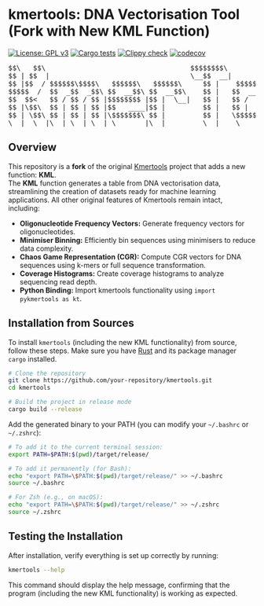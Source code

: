 # kmertools: DNA Vectorisation Tool (Fork with New KML Function)

[![License: GPL v3](https://img.shields.io/badge/License-GPLv3-blue.svg)](https://www.gnu.org/licenses/gpl-3.0)
[![Cargo tests](https://github.com/anuradhawick/kmertools/actions/workflows/rust_test.yml/badge.svg)](https://github.com/anuradhawick/kmertools/actions/workflows/rust_test.yml)
[![Clippy check](https://github.com/anuradhawick/kmertools/actions/workflows/clippy_check.yml/badge.svg)](https://github.com/anuradhawick/kmertools/actions/workflows/clippy_check.yml)
[![codecov](https://codecov.io/gh/anuradhawick/kmertools/graph/badge.svg?token=IDGRE54SSQ)](https://codecov.io/gh/anuradhawick/kmertools)

<div align="center">
<pre>
$$\   $$\                                   $$$$$$$$\                     $$\           
$$ | $$  |                                  \__$$  __|                    $$ |          
$$ |$$  / $$$$$$\$$$$\   $$$$$$\   $$$$$$\     $$ |    $$$$$$\   $$$$$$\  $$ | $$$$$$$\ 
$$$$$  /  $$  _$$  _$$\ $$  __$$\ $$  __$$\    $$ |   $$  __$$\ $$  __$$\ $$ |$$  _____|
$$  $$<   $$ / $$ / $$ |$$$$$$$$ |$$ |  \__|   $$ |   $$ /  $$ |$$ /  $$ |$$ |\$$$$$$\  
$$ |\$$\  $$ | $$ | $$ |$$   ____|$$ |         $$ |   $$ |  $$ |$$ |  $$ |$$ | \____$$\ 
$$ | \$$\ $$ | $$ | $$ |\$$$$$$$\ $$ |         $$ |   \$$$$$$  |\$$$$$$  |$$ |$$$$$$$  |
\__|  \__|\__| \__| \__| \_______|\__|         \__|    \______/  \______/ \__|\_______/ 
</pre>
</div>

## Overview

This repository is a **fork** of the original [Kmertools](https://github.com/anuradhawick/kmertools) project that adds a new function: **KML**.  
The **KML** function generates a table from DNA vectorisation data, streamlining the creation of datasets ready for machine learning applications. All other original features of Kmertools remain intact, including:

- **Oligonucleotide Frequency Vectors:** Generate frequency vectors for oligonucleotides.
- **Minimiser Binning:** Efficiently bin sequences using minimisers to reduce data complexity.
- **Chaos Game Representation (CGR):** Compute CGR vectors for DNA sequences using k-mers or full sequence transformation.
- **Coverage Histograms:** Create coverage histograms to analyze sequencing read depth.
- **Python Binding:** Import kmertools functionality using `import pykmertools as kt`.

## Installation from Sources

To install `kmertools` (including the new KML functionality) from source, follow these steps. Make sure you have [Rust](https://www.rust-lang.org/tools/install) and its package manager `cargo` installed.

```bash
# Clone the repository
git clone https://github.com/your-repository/kmertools.git
cd kmertools

# Build the project in release mode
cargo build --release
```

Add the generated binary to your PATH (you can modify your `~/.bashrc` or `~/.zshrc`):

```sh
# To add it to the current terminal session:
export PATH=$PATH:$(pwd)/target/release/

# To add it permanently (for Bash):
echo "export PATH=\$PATH:$(pwd)/target/release/" >> ~/.bashrc
source ~/.bashrc

# For Zsh (e.g., on macOS):
echo "export PATH=\$PATH:$(pwd)/target/release/" >> ~/.zshrc
source ~/.zshrc
```

## Testing the Installation

After installation, verify everything is set up correctly by running:

```bash
kmertools --help
```

This command should display the help message, confirming that the program (including the new KML functionality) is working as expected.
